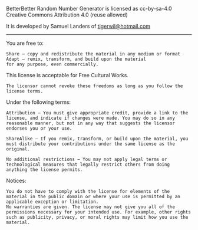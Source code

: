 BetterBetter Random Number Generator
is licensed as cc-by-sa-4.0
Creative Commons Attribution 4.0 (reuse allowed)

It is developed by Samuel Landers of tigerwil@hotmail.com

----------

You are free to:

	Share — copy and redistribute the material in any medium or format
	Adapt — remix, transform, and build upon the material
	for any purpose, even commercially.

This license is acceptable for Free Cultural Works.

	The licensor cannot revoke these freedoms as long as you follow the license terms.


Under the following terms:

	Attribution — You must give appropriate credit, provide a link to the license, and indicate if changes were made. You may do so in any reasonable manner, but not in any way that suggests the licensor endorses you or your use.

	ShareAlike — If you remix, transform, or build upon the material, you must distribute your contributions under the same license as the original.

	No additional restrictions — You may not apply legal terms or technological measures that legally restrict others from doing anything the license permits.


Notices:

	You do not have to comply with the license for elements of the material in the public domain or where your use is permitted by an applicable exception or limitation.
	No warranties are given. The license may not give you all of the permissions necessary for your intended use. For example, other rights such as publicity, privacy, or moral rights may limit how you use the material.

